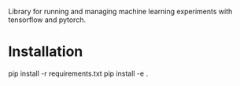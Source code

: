 Library for running and managing machine learning experiments with tensorflow and pytorch.

# Installation
pip install -r requirements.txt
pip install -e .